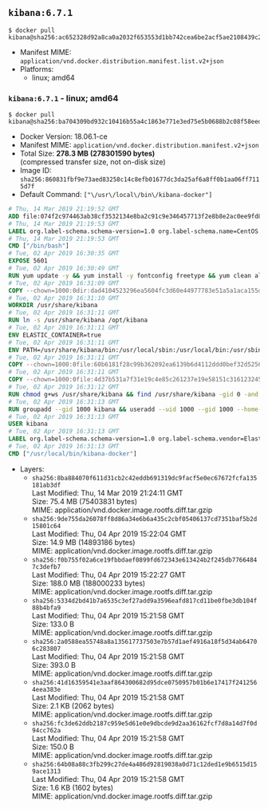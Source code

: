 ## `kibana:6.7.1`

```console
$ docker pull kibana@sha256:ac652328d92a8ca0a2032f653553d1bb742cea6be2acf5ae2108439c2da9377d
```

-	Manifest MIME: `application/vnd.docker.distribution.manifest.list.v2+json`
-	Platforms:
	-	linux; amd64

### `kibana:6.7.1` - linux; amd64

```console
$ docker pull kibana@sha256:ba704309bd932c10416b55a4c1863e771e3ed75e5b0688b2c08f58eedbd523f7
```

-	Docker Version: 18.06.1-ce
-	Manifest MIME: `application/vnd.docker.distribution.manifest.v2+json`
-	Total Size: **278.3 MB (278301590 bytes)**  
	(compressed transfer size, not on-disk size)
-	Image ID: `sha256:860831fbf9e73aed83258c14c8efb01677dc3da25af6a8ff0b1aa06ff7115d7f`
-	Default Command: `["\/usr\/local\/bin\/kibana-docker"]`

```dockerfile
# Thu, 14 Mar 2019 21:19:52 GMT
ADD file:074f2c974463ab38cf3532134e8ba2c91c9e346457713f2e8b8e2ac0ee9fd83d in / 
# Thu, 14 Mar 2019 21:19:53 GMT
LABEL org.label-schema.schema-version=1.0 org.label-schema.name=CentOS Base Image org.label-schema.vendor=CentOS org.label-schema.license=GPLv2 org.label-schema.build-date=20190305
# Thu, 14 Mar 2019 21:19:53 GMT
CMD ["/bin/bash"]
# Tue, 02 Apr 2019 16:30:35 GMT
EXPOSE 5601
# Tue, 02 Apr 2019 16:30:49 GMT
RUN yum update -y && yum install -y fontconfig freetype && yum clean all
# Tue, 02 Apr 2019 16:31:09 GMT
COPY --chown=1000:0dir:dad4104523296ea5604fc3d60e44977783e51a5a1aca155d44663f241f208e44 in /usr/share/kibana 
# Tue, 02 Apr 2019 16:31:10 GMT
WORKDIR /usr/share/kibana
# Tue, 02 Apr 2019 16:31:11 GMT
RUN ln -s /usr/share/kibana /opt/kibana
# Tue, 02 Apr 2019 16:31:11 GMT
ENV ELASTIC_CONTAINER=true
# Tue, 02 Apr 2019 16:31:11 GMT
ENV PATH=/usr/share/kibana/bin:/usr/local/sbin:/usr/local/bin:/usr/sbin:/usr/bin:/sbin:/bin
# Tue, 02 Apr 2019 16:31:11 GMT
COPY --chown=1000:0file:60b6181f28c99b362092ea6139b6d4112ddd0bef32d52563c33b26bdc2b51318 in /usr/share/kibana/config/kibana.yml 
# Tue, 02 Apr 2019 16:31:11 GMT
COPY --chown=1000:0file:4d37b531a7f31e19c4e85c261237e19e58151c316123245b24071f8bb51575ea in /usr/local/bin/ 
# Tue, 02 Apr 2019 16:31:12 GMT
RUN chmod g+ws /usr/share/kibana && find /usr/share/kibana -gid 0 -and -not -perm /g+w -exec chmod g+w {} \;
# Tue, 02 Apr 2019 16:31:13 GMT
RUN groupadd --gid 1000 kibana && useradd --uid 1000 --gid 1000 --home-dir /usr/share/kibana --no-create-home kibana
# Tue, 02 Apr 2019 16:31:13 GMT
USER kibana
# Tue, 02 Apr 2019 16:31:13 GMT
LABEL org.label-schema.schema-version=1.0 org.label-schema.vendor=Elastic org.label-schema.name=kibana org.label-schema.version=6.7.1 org.label-schema.url=https://www.elastic.co/products/kibana org.label-schema.vcs-url=https://github.com/elastic/kibana license=Elastic License
# Tue, 02 Apr 2019 16:31:13 GMT
CMD ["/usr/local/bin/kibana-docker"]
```

-	Layers:
	-	`sha256:8ba884070f611d31cb2c42eddb691319dc9facf5e0ec67672fcfa135181ab3df`  
		Last Modified: Thu, 14 Mar 2019 21:24:11 GMT  
		Size: 75.4 MB (75403831 bytes)  
		MIME: application/vnd.docker.image.rootfs.diff.tar.gzip
	-	`sha256:9de755da26078ff8d86a34e6b6a435c2cbf05406137cd7351baf5b2d15801c64`  
		Last Modified: Thu, 04 Apr 2019 15:22:04 GMT  
		Size: 14.9 MB (14893186 bytes)  
		MIME: application/vnd.docker.image.rootfs.diff.tar.gzip
	-	`sha256:f0b755f02a6ce19fbbdaef0899fd672343e613424b2f245db77664847c3defb7`  
		Last Modified: Thu, 04 Apr 2019 15:22:27 GMT  
		Size: 188.0 MB (188000233 bytes)  
		MIME: application/vnd.docker.image.rootfs.diff.tar.gzip
	-	`sha256:5334d2bd41b7a6535c3ef27add9a3596eafd817cd11be0fbe3db104f88b4bfa9`  
		Last Modified: Thu, 04 Apr 2019 15:21:58 GMT  
		Size: 133.0 B  
		MIME: application/vnd.docker.image.rootfs.diff.tar.gzip
	-	`sha256:2a0588ea55748a8a135617737503e7b57d1aef4916a18f5d34ab64706c283807`  
		Last Modified: Thu, 04 Apr 2019 15:21:58 GMT  
		Size: 393.0 B  
		MIME: application/vnd.docker.image.rootfs.diff.tar.gzip
	-	`sha256:41d16359541e3aaf864300682d95dce0750957b01b6e17417f2412564eea383e`  
		Last Modified: Thu, 04 Apr 2019 15:21:58 GMT  
		Size: 2.1 KB (2062 bytes)  
		MIME: application/vnd.docker.image.rootfs.diff.tar.gzip
	-	`sha256:fc3de62ddb2187c959e5d61e0e9dbcde9d2aa36162fcf7d8a14d7f0d94cc762a`  
		Last Modified: Thu, 04 Apr 2019 15:21:58 GMT  
		Size: 150.0 B  
		MIME: application/vnd.docker.image.rootfs.diff.tar.gzip
	-	`sha256:64b08a88c3fb299c27de4a486d92819038a0d71c12ded1e9b6515d159ace1313`  
		Last Modified: Thu, 04 Apr 2019 15:21:58 GMT  
		Size: 1.6 KB (1602 bytes)  
		MIME: application/vnd.docker.image.rootfs.diff.tar.gzip
